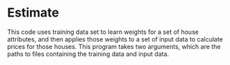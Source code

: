 # Estimate

This code uses training data set to learn weights for a set of house attributes, and then applies those weights to a set of input data to calculate prices for those houses. This program takes two arguments, which are the paths to files containing the training data and input
data.  
